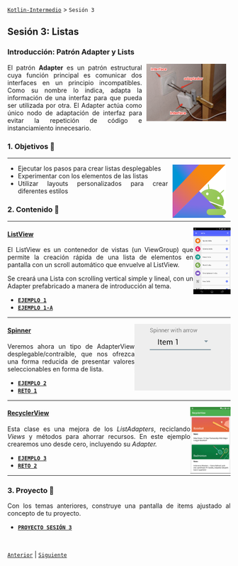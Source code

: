 [`Kotlin-Intermedio`](../Readme.md) > `Sesión 3`


## Sesión 3: Listas

<div style="text-align: justify;">

### Introducción: Patrón Adapter y Lists

<img src="images/adapter.png" align="right" width="180" hspace="10">

El patrón __Adapter__ es un patrón estructural cuya función principal es comunicar dos interfaces en un principio incompatibles. Como su nombre lo indica,  adapta la información de una interfaz para que pueda ser utilizada por otra. El Adapter actúa como único nodo de adaptación de interfaz para evitar la repetición de código e instanciamiento innecesario.



### 1. Objetivos :dart: 

---

<img src="../images/android-kotlin.png" align="right" height="120" hspace="10">

- Ejecutar los pasos para crear listas desplegables
- Experimentar con los elementos de las listas
- Utilizar layouts personalizados para crear diferentes estilos

### 2. Contenido :blue_book:

---

<img src="images/listview.png" align="right" height="150"> 

#### <ins>ListView</ins>

El ListView es un contenedor de vistas (un ViewGroup) que permite la creación rápida de una lista de elementos en pantalla con un scroll automático que envuelve al ListView.

Se creará una Lista con scrolling vertical simple y lineal, con un Adapter prefabricado a manera de introducción al tema.

- [**`EJEMPLO 1`**](Ejemplo-01/Readme.md)
- [**`EJEMPLO 1-A`**](Ejemplo-01a/Readme.md)

---

<img src="images/spinner.gif" align="right" height="150"> 

#### <ins>Spinner</ins>

Veremos ahora un tipo de AdapterView desplegable/contraíble, que nos ofrezca una forma reducida de presentar valores seleccionables en forma de lista.

- [**`EJEMPLO 2`**](Ejemplo-02/Readme.md)
- [**`RETO 1`**](Reto-01/Readme.md)

---

<img src="images/recyclerview.png" align="right" height="150"> 

#### <ins>RecyclerView</ins>

Esta clase es una mejora de los _ListAdapters_, reciclando _Views_ y métodos para ahorrar recursos. En este ejemplo crearemos uno desde cero, incluyendo su _Adapter._ 

- [**`EJEMPLO 3`**](Ejemplo-03/Readme.md)
- [**`RETO 2`**](Reto-02/Readme.md)

---


### 3. Proyecto :hammer:

Con los temas anteriores, construye una pantalla de items ajustado al concepto de tu proyecto.

- [**`PROYECTO SESIÓN 3`**](Proyecto/Readme.md)

<br/>

[`Anterior`](../Sesion-03/Readme.md) | [`Siguiente`](../Sesion-04/Readme.md)      

</div>

